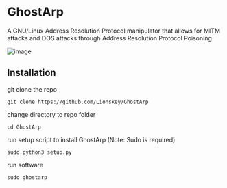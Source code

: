 # GhostArp
A GNU/Linux Address Resolution Protocol manipulator that allows for MITM attacks and DOS attacks through Address Resolution Protocol Poisoning



![image](https://user-images.githubusercontent.com/55106700/204055996-642a17c8-3c1c-4fbd-abd4-a8946c4c7ef0.png)



## Installation

git clone the repo

`git clone https://github.com/Lionskey/GhostArp`

change directory to repo folder

`cd GhostArp`

run setup script to install GhostArp
(Note: Sudo is required)

`sudo python3 setup.py`

run software

`sudo ghostarp`



